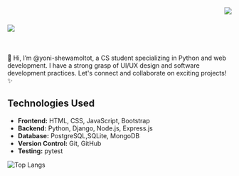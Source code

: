 <img align="right" src="https://visitor-badge.laobi.icu/badge?page_id=yoni-shewas.yonishewas" />

<h1 align="left" >
    <img src="https://readme-typing-svg.herokuapp.com/?font=Righteous&size=35&center=true&vCenter=true&width=500&height=70&duration=4000&lines=Hi+There!+👋;+I'm+Yonatan+Shewa!;" />
</h1>

<br/>

<div >

👋 Hi, I’m @yoni-shewamoltot, a CS student specializing in Python and web development. 
I have a strong grasp of UI/UX design and software development practices.
Let's connect and collaborate on exciting projects! ✨

</div>


## Technologies Used

- **Frontend:** HTML, CSS, JavaScript, Bootstrap
- **Backend:** Python, Django, Node.js, Express.js
- **Database:** PostgreSQL,SQLite, MongoDB
- **Version Control:** Git, GitHub
- **Testing:** pytest

![Top Langs](https://github-readme-stats.vercel.app/api/top-langs/?username=yoni-shewas&layout=compact&hide=html&hide=css?cache_seconds=1800)


<!--- ! yoni-shewas/yoni-shewas is a ✨ special ✨ repository because its `README.md` (this file) appears on your GitHub profile.
You can click the Preview link to take a look at your changes.
--->

